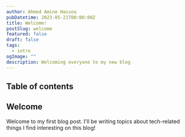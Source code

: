 ```yaml
---
author: Ahmed Amine Hassou
pubDatetime: 2023-05-21T00:00:00Z
title: Welcome!
postSlug: welcome
featured: false
draft: false
tags:
  - intro
ogImage: ""
description: Welcoming everyone to my new blog
---
```


## Table of contents

## Welcome

Welcome to my first blog post. I'll be writing topics about tech-related things I find interesting on this blog!
